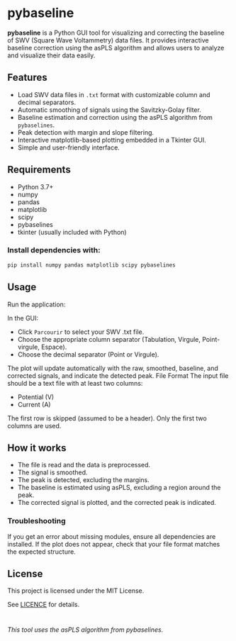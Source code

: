 # pybaseline

**pybaseline** is a Python GUI tool for visualizing and correcting the baseline of SWV (Square Wave Voltammetry) data files. It provides interactive baseline correction using the asPLS algorithm and allows users to analyze and visualize their data easily.

## Features

- Load SWV data files in `.txt` format with customizable column and decimal separators.
- Automatic smoothing of signals using the Savitzky-Golay filter.
- Baseline estimation and correction using the asPLS algorithm from `pybaselines`.
- Peak detection with margin and slope filtering.
- Interactive matplotlib-based plotting embedded in a Tkinter GUI.
- Simple and user-friendly interface.

## Requirements

- Python 3.7+
- numpy
- pandas
- matplotlib
- scipy
- pybaselines
- tkinter (usually included with Python)

### Install dependencies with:

```sh
pip install numpy pandas matplotlib scipy pybaselines
```

## Usage
Run the application:

In the GUI:

- Click `Parcourir` to select your SWV .txt file.
- Choose the appropriate column separator (Tabulation, Virgule, Point-virgule, Espace).
- Choose the decimal separator (Point or Virgule).

The plot will update automatically with the raw, smoothed, baseline, and corrected signals, and indicate the detected peak.
File Format
The input file should be a text file with at least two columns:

- Potential (V)
- Current (A)

The first row is skipped (assumed to be a header). Only the first two columns are used.

## How it works
- The file is read and the data is preprocessed.
- The signal is smoothed.
- The peak is detected, excluding the margins.
- The baseline is estimated using asPLS, excluding a region around the peak.
- The corrected signal is plotted, and the corrected peak is indicated.

### Troubleshooting
If you get an error about missing modules, ensure all dependencies are installed.
If the plot does not appear, check that your file format matches the expected structure.

## License

This project is licensed under the MIT License. 

See [LICENCE](LICENCE) for details.

#
*This tool uses the asPLS algorithm from pybaselines.*